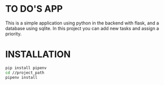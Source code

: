 # TO DO'S APP
This is a simple application using python in the backend with flask, and a database using sqlite. In this project you can add new tasks and 
assign a priority.  

# INSTALLATION
```bash
pip install pipenv
cd //project_path
pipenv install
```
